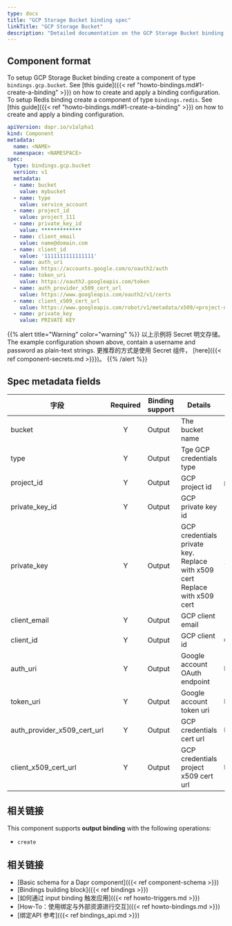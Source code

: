```yaml
---
type: docs
title: "GCP Storage Bucket binding spec"
linkTitle: "GCP Storage Bucket"
description: "Detailed documentation on the GCP Storage Bucket binding component"
---
```


## Component format

To setup GCP Storage Bucket binding create a component of type `bindings.gcp.bucket`. See [this guide]({{< ref "howto-bindings.md#1-create-a-binding" >}}) on how to create and apply a binding configuration. To setup Redis binding create a component of type `bindings.redis`. See [this guide]({{< ref "howto-bindings.md#1-create-a-binding" >}}) on how to create and apply a binding configuration.


```yaml
apiVersion: dapr.io/v1alpha1
kind: Component
metadata:
  name: <NAME>
  namespace: <NAMESPACE>
spec:
  type: bindings.gcp.bucket
  version: v1
  metadata:
  - name: bucket
    value: mybucket
  - name: type
    value: service_account
  - name: project_id
    value: project_111
  - name: private_key_id
    value: *************
  - name: client_email
    value: name@domain.com
  - name: client_id
    value: '1111111111111111'
  - name: auth_uri
    value: https://accounts.google.com/o/oauth2/auth
  - name: token_uri
    value: https://oauth2.googleapis.com/token
  - name: auth_provider_x509_cert_url
    value: https://www.googleapis.com/oauth2/v1/certs
  - name: client_x509_cert_url
    value: https://www.googleapis.com/robot/v1/metadata/x509/<project-name>.iam.gserviceaccount.com
  - name: private_key
    value: PRIVATE KEY
```

{{% alert title="Warning" color="warning" %}}
以上示例将 Secret 明文存储。 The example configuration shown above, contain a username and password as plain-text strings. 更推荐的方式是使用 Secret 组件， [here]({{< ref component-secrets.md >}}})。
{{% /alert %}}

## Spec metadata fields

| 字段                              | Required | Binding support | Details                                                                    | Example                                                                                          |
| ------------------------------- |:--------:| --------------- | -------------------------------------------------------------------------- | ------------------------------------------------------------------------------------------------ |
| bucket                          |    Y     | Output          | The bucket name                                                            | `"mybucket"`                                                                                     |
| type                            |    Y     | Output          | Tge GCP credentials type                                                   | `"service_account"`                                                                              |
| project_id                      |    Y     | Output          | GCP project id                                                             | `projectId`                                                                                      |
| private_key_id                |    Y     | Output          | GCP private key id                                                         | `"privateKeyId"`                                                                                 |
| private_key                     |    Y     | Output          | GCP credentials private key. Replace with x509 cert Replace with x509 cert | `12345-12345`                                                                                    |
| client_email                    |    Y     | Output          | GCP client email                                                           | `"client@email.com"`                                                                             |
| client_id                       |    Y     | Output          | GCP client id                                                              | `0123456789-0123456789`                                                                          |
| auth_uri                        |    Y     | Output          | Google account OAuth endpoint                                              | `https://accounts.google.com/o/oauth2/auth`                                                      |
| token_uri                       |    Y     | Output          | Google account token uri                                                   | `https://oauth2.googleapis.com/token`                                                            |
| auth_provider_x509_cert_url |    Y     | Output          | GCP credentials cert url                                                   | `https://www.googleapis.com/oauth2/v1/certs`                                                     |
| client_x509_cert_url          |    Y     | Output          | GCP credentials project x509 cert url                                      | `https://www.googleapis.com/robot/v1/metadata/x509/<PROJECT_NAME>.iam.gserviceaccount.com` |

## 相关链接

This component supports **output binding** with the following operations:

- `create`

## 相关链接

- [Basic schema for a Dapr component]({{< ref component-schema >}})
- [Bindings building block]({{< ref bindings >}})
- [如何通过 input binding 触发应用]({{< ref howto-triggers.md >}})
- [How-To：使用绑定与外部资源进行交互]({{< ref howto-bindings.md >}})
- [绑定API 参考]({{< ref bindings_api.md >}})
